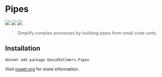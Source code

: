 # Pipes

[![](https://img.shields.io/nuget/vpre/DavidVollmers.Pipes?style=flat-square)](https://www.nuget.org/packages/DavidVollmers.Pipes)
[![](https://img.shields.io/github/v/release/DavidVollmers/Pipes?include_prereleases&style=flat-square)](https://github.com/DavidVollmers/Pipes/releases)
[![](https://img.shields.io/github/license/DavidVollmers/Pipes?style=flat-square)](https://github.com/DavidVollmers/Pipes/blob/main/LICENSE.txt)

> Simplify complex processes by building pipes from small code units.

## Installation

```shell
dotnet add package DavidVollmers.Pipes
```

Visit [nuget.org](https://www.nuget.org/packages/DavidVollmers.Pipes) for more information.
